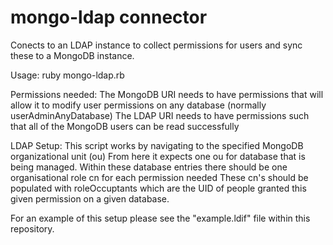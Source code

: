 mongo-ldap connector
==========

Conects to an LDAP instance to collect permissions for users and sync these to a MongoDB instance.

Usage:
	ruby mongo-ldap.rb <mongo URI> <ldap URI>

Permissions needed:
  The MongoDB URI needs to have permissions that will allow it to modify user permissions on any database (normally userAdminAnyDatabase)
  The LDAP URI needs to have permissions such that all of the MongoDB users can be read successfully

LDAP Setup:
  This script works by navigating to the specified MongoDB organizational unit (ou)
  From here it expects one ou for database that is being managed. Within these database
  entries there should be one organisational role cn for each permission needed
  These cn's should be populated with roleOccuptants which are the UID of people granted
  this given permission on a given database.

For an example of this setup please see the "example.ldif" file within this repository.
